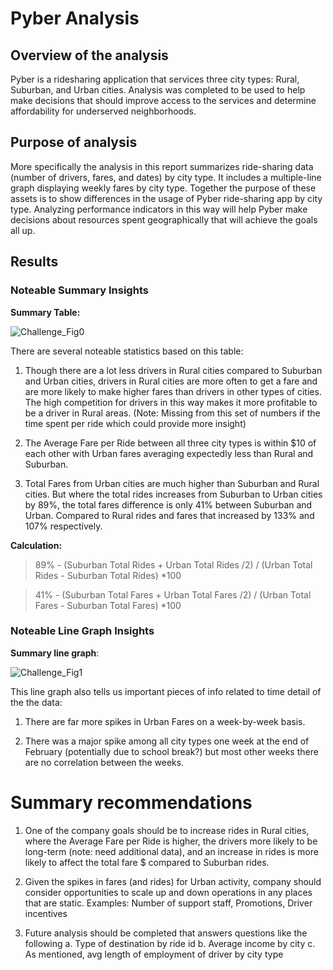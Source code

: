 # Pyber Analysis

## Overview of the analysis
Pyber is a ridesharing application that services three city types: Rural, Suburban, and Urban cities. Analysis was completed to be used to help make decisions that should improve access to the services and determine affordability for underserved neighborhoods. 

## Purpose of analysis
More specifically the analysis in this report summarizes ride-sharing data (number of drivers, fares, and dates) by city type. It includes a multiple-line graph displaying weekly fares by city type. Together the purpose of these assets is to show differences in the usage of Pyber ride-sharing app by city type. Analyzing performance indicators in this way will help Pyber make decisions about resources spent geographically that will achieve the goals all up.

## Results

### Noteable Summary Insights

**Summary Table:**

![Challenge_Fig0](/Resources/Challenge_Fig0.png)

There are several noteable statistics based on this table:
1. Though there are a lot less drivers in Rural cities compared to Suburban and Urban cities, drivers in Rural cities are more often to get a fare and are more likely to make higher fares than drivers in other types of cities. The high competition for drivers in this way makes it more profitable to be a driver in Rural areas. (Note: Missing from this set of numbers if the time spent per ride which could provide more insight)

2. The Average Fare per Ride between all three city types is within $10 of each other with Urban fares averaging expectedly less than Rural and Suburban. 

3. Total Fares from Urban cities are much higher than Suburban and Rural cities. But where the total rides increases from Suburban to Urban cities by 89%, the total fares difference is only 41% between Suburban and Urban. Compared to Rural rides and fares that increased by 133% and 107% respectively. 

  **Calculation:**
 > 89% -  (Suburban Total Rides + Urban Total Rides /2) / (Urban Total Rides - Suburban Total Rides) *100 
 
 > 41% -  (Suburban Total Fares + Urban Total Fares /2) / (Urban Total Fares - Suburban Total Fares) *100 
 
 ### Noteable Line Graph Insights
 **Summary line graph**:

![Challenge_Fig1](/Resources/Challenge_Fig1.png)
 
 This line graph also tells us important pieces of info related to time detail of the the data: 
 1. There are far more spikes in Urban Fares on a week-by-week basis. 
 
 2. There was a major spike among all city types one week at the end of February (potentially due to school break?) but most other weeks there are no correlation between the weeks.
 
# Summary recommendations
1. One of the company goals should be to increase rides in Rural cities, where the Average Fare per Ride is higher, the drivers more likely to be long-term (note: need additional data), and an increase in rides is more likely to affect the total fare $ compared to Suburban rides.

2. Given the spikes in fares (and rides) for Urban activity, company should consider opportunities to scale up and down operations in any places that are static. Examples: Number of support staff, Promotions, Driver incentives

3. Future analysis should be completed that answers questions like the following
    a. Type of destination by ride id
    b. Average income by city
    c. As mentioned, avg length of employment of driver by city type
    
